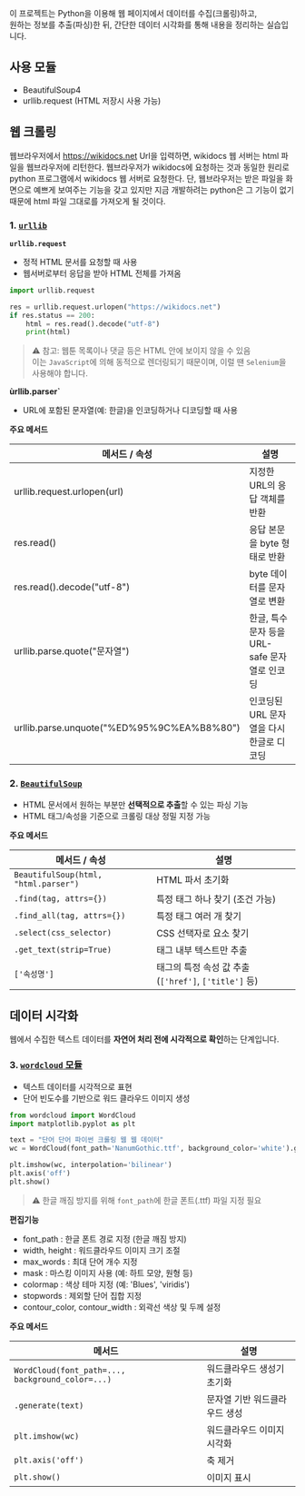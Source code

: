 이 프로젝트는 Python을 이용해 웹 페이지에서 데이터를 수집(크롤링)하고,  
원하는 정보를 추출(파싱)한 뒤, 간단한 데이터 시각화를 통해 내용을 정리하는 실습입니다.

## 사용 모듈

- BeautifulSoup4
- urllib.request (HTML 저장시 사용 가능)

## 웹 크롤링

웹브라우저에서 https://wikidocs.net Url을 입력하면, wikidocs 웹 서버는 html 파일을 웹브라우저에 리턴한다.
웹브라우저가 wikidocs에 요청하는 것과 동일한 원리로 python 프로그램에서 wikidocs 웹 서버로 요청한다.
단, 웹브라우저는 받은 파일을 화면으로 예쁘게 보여주는 기능을 갖고 있지만 지금 개발하려는 python은 그 기능이 없기 때문에 html 파일 그대로를 가져오게 될 것이다.

### 1. [`urllib`](ex01_urllib(웹데이터수집).ipynb)

**`urllib.request`**
- 정적 HTML 문서를 요청할 때 사용
- 웹서버로부터 응답을 받아 HTML 전체를 가져옴

```python
import urllib.request

res = urllib.request.urlopen("https://wikidocs.net")
if res.status == 200:
    html = res.read().decode("utf-8")
    print(html)
```

> ⚠️ 참고: 웹툰 목록이나 댓글 등은 HTML 안에 보이지 않을 수 있음  
> 이는 `JavaScript`에 의해 동적으로 렌더링되기 때문이며, 이럴 땐 `Selenium`을 사용해야 합니다.

**ùrllib.parser`**
- URL에 포함된 문자열(예: 한글)을 인코딩하거나 디코딩할 때 사용

**주요 메서드**

| 메서드 / 속성            | 설명 |
|---------------------------|------|
|urllib.request.urlopen(url)|지정한 URL의 응답 객체를 반환|
|res.read()|응답 본문을 byte 형태로 반환|
|res.read().decode("utf-8")|byte 데이터를 문자열로 변환|
| urllib.parse.quote("문자열")              | 한글, 특수문자 등을 URL-safe 문자열로 인코딩   |
| urllib.parse.unquote("%ED%95%9C%EA%B8%80") | 인코딩된 URL 문자열을 다시 한글로 디코딩       |

### 2. [`BeautifulSoup`](ex02_beatifulsoup.ipynb)

- HTML 문서에서 원하는 부분만 **선택적으로 추출**할 수 있는 파싱 기능
- HTML 태그/속성을 기준으로 크롤링 대상 정밀 지정 가능

**주요 메서드**

| 메서드 / 속성                              | 설명                                           |
|--------------------------------------------|------------------------------------------------|
| `BeautifulSoup(html, "html.parser")`       | HTML 파서 초기화                               |
| `.find(tag, attrs={})`                     | 특정 태그 하나 찾기 (조건 가능)                |
| `.find_all(tag, attrs={})`                 | 특정 태그 여러 개 찾기                         |
| `.select(css_selector)`                    | CSS 선택자로 요소 찾기                         |
| `.get_text(strip=True)`                    | 태그 내부 텍스트만 추출                        |
| `['속성명']`                                | 태그의 특정 속성 값 추출 (`['href']`, `['title']` 등) |

## 데이터 시각화

웹에서 수집한 텍스트 데이터를 **자연어 처리 전에 시각적으로 확인**하는 단계입니다.

### 3. [`wordcloud` 모듈](ex03_wordcloud(텍스트데이터시각화).ipynb)

- 텍스트 데이터를 시각적으로 표현
- 단어 빈도수를 기반으로 워드 클라우드 이미지 생성

```python
from wordcloud import WordCloud
import matplotlib.pyplot as plt

text = "단어 단어 파이썬 크롤링 웹 웹 데이터"
wc = WordCloud(font_path='NanumGothic.ttf', background_color='white').generate(text)

plt.imshow(wc, interpolation='bilinear')
plt.axis('off')
plt.show()
```

> ⚠️ 한글 깨짐 방지를 위해 `font_path`에 한글 폰트(.ttf) 파일 지정 필요

**편집기능**
- font_path : 한글 폰트 경로 지정 (한글 깨짐 방지)
- width, height : 워드클라우드 이미지 크기 조절
- max_words : 최대 단어 개수 지정
- mask : 마스킹 이미지 사용 (예: 하트 모양, 원형 등)
- colormap : 색상 테마 지정 (예: 'Blues', 'viridis')
- stopwords : 제외할 단어 집합 지정
- contour_color, contour_width : 외곽선 색상 및 두께 설정

**주요 메서드**

| 메서드                                                  | 설명                                         |
|----------------------------------------------------------|----------------------------------------------|
| `WordCloud(font_path=..., background_color=...)`         | 워드클라우드 생성기 초기화                    |
| `.generate(text)`                                       | 문자열 기반 워드클라우드 생성                 |
| `plt.imshow(wc)`                                        | 워드클라우드 이미지 시각화                    |
| `plt.axis('off')`                                       | 축 제거                                       |
| `plt.show()`                                            | 이미지 표시                                   |



